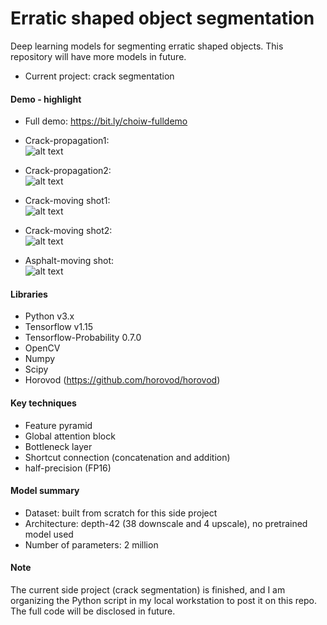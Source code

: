 # Erratic shaped object segmentation
Deep learning models for segmenting erratic shaped objects. This repository will have more models in future.
* Current project: crack segmentation

#### Demo - highlight
* Full demo: https://bit.ly/choiw-fulldemo
* Crack-propagation1:  
![alt text](demo/crack_propagation1.gif)

* Crack-propagation2:  
![alt text](demo/crack_propagation2.gif)

* Crack-moving shot1:  
![alt text](demo/crack_moving_shot1.gif)

* Crack-moving shot2:  
![alt text](demo/crack_moving_shot2.gif)

* Asphalt-moving shot:  
![alt text](demo/asphalt_moving_shot.gif)

#### Libraries
* Python v3.x 
* Tensorflow v1.15
* Tensorflow-Probability 0.7.0  
* OpenCV
* Numpy
* Scipy
* Horovod (https://github.com/horovod/horovod)

#### Key techniques
* Feature pyramid
* Global attention block
* Bottleneck layer
* Shortcut connection (concatenation and addition)
* half-precision (FP16)

#### Model summary
* Dataset: built from scratch for this side project
* Architecture: depth-42 (38 downscale and 4 upscale), no pretrained model used 
* Number of parameters: 2 million

#### Note
The current side project (crack segmentation) is finished, and I am organizing the Python script in my local workstation to post it on this repo. The full code will be disclosed in future.
